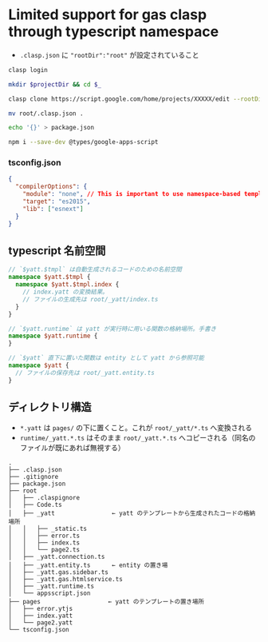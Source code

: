 # Limited support for gas clasp through typescript namespace

- `.clasp.json` に `"rootDir":"root"` が設定されていること

```sh
clasp login

mkdir $projectDir && cd $_

clasp clone https://script.google.com/home/projects/XXXXX/edit --rootDir root

mv root/.clasp.json .

echo '{}' > package.json

npm i --save-dev @types/google-apps-script
```


### tsconfig.json

```json
{
  "compilerOptions": {
    "module": "none", // This is important to use namespace-based templates.
    "target": "es2015",
    "lib": ["esnext"]
  }
}
```

## typescript 名前空間

```typescript
// `$yatt.$tmpl` は自動生成されるコードのための名前空間
namespace $yatt.$tmpl {
  namespace $yatt.$tmpl.index {
    // index.yatt の変換結果。
    // ファイルの生成先は root/_yatt/index.ts
  }
}

// `$yatt.runtime` は yatt が実行時に用いる関数の格納場所。手書き
namespace $yatt.runtime {
}

// `$yatt` 直下に置いた関数は entity として yatt から参照可能
namespace $yatt {
  // ファイルの保存先は root/_yatt.entity.ts
}
```

## ディレクトリ構造

- `*.yatt` は `pages/` の下に置くこと。これが `root/_yatt/*.ts` へ変換される
- `runtime/_yatt.*.ts` はそのまま `root/_yatt.*.ts` へコピーされる（同名のファイルが既にあれば無視する）

```tree
.
├── .clasp.json
├── .gitignore
├── package.json
├── root
│   ├── .claspignore
│   ├── Code.ts
│   ├── _yatt                ← yatt のテンプレートから生成されたコードの格納場所
│   │   ├── _static.ts
│   │   ├── error.ts
│   │   ├── index.ts
│   │   └── page2.ts
│   ├── _yatt.connection.ts
│   ├── _yatt.entity.ts      ← entity の置き場
│   ├── _yatt.gas.sidebar.ts
│   ├── _yatt.gas.htmlservice.ts
│   ├── _yatt.runtime.ts
│   └── appsscript.json
├── pages　    　　　　　　　　← yatt のテンプレートの置き場所
│   ├── error.ytjs
│   ├── index.yatt
│   └── page2.yatt
└── tsconfig.json
```
